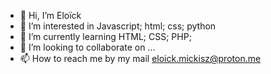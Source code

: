 - 👋 Hi, I’m Eloïck
- 👀 I’m interested in Javascript; html; css; python
- 🌱 I’m currently learning HTML; CSS; PHP;
- 💞️ I’m looking to collaborate on ...
- 📫 How to reach me by my mail eloick.mickisz@proton.me

<!---
Eloick-Iforce/Eloick-Iforce is a ✨ special ✨ repository because its `README.md` (this file) appears on your GitHub profile.
You can click the Preview link to take a look at your changes.
--->

